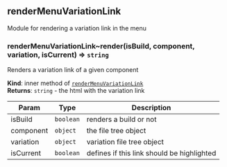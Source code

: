 <a name="module_renderMenuVariationLink"></a>

## renderMenuVariationLink
Module for rendering a variation link in the menu

<a name="module_renderMenuVariationLink..render"></a>

### renderMenuVariationLink~render(isBuild, component, variation, isCurrent) ⇒ <code>string</code>
Renders a variation link of a given component

**Kind**: inner method of [<code>renderMenuVariationLink</code>](#module_renderMenuVariationLink)  
**Returns**: <code>string</code> - the html with the variation link  

| Param | Type | Description |
| --- | --- | --- |
| isBuild | <code>boolean</code> | renders a build or not |
| component | <code>object</code> | the file tree object |
| variation | <code>object</code> | variation file tree object |
| isCurrent | <code>boolean</code> | defines if this link should be highlighted |

